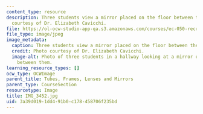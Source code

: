 ```yaml
---
content_type: resource
description: Three students view a mirror placed on the floor between them. Photo
  courtesy of Dr. Elizabeth Cavicchi.
file: https://ol-ocw-studio-app-qa.s3.amazonaws.com/courses/ec-050-recreate-experiments-from-history-inform-the-future-from-the-past-galileo-january-iap-2010/3a39d0191dd491b0c178458706f235bd_IMG_3452.jpg
file_type: image/jpeg
image_metadata:
  caption: Three students view a mirror placed on the floor between them.
  credit: Photo courtesy of Dr. Elizabeth Cavicchi.
  image-alt: Photo of three students in a hallway looking at a mirror on the floor
    between them.
learning_resource_types: []
ocw_type: OCWImage
parent_title: Tubes, Frames, Lenses and Mirrors
parent_type: CourseSection
resourcetype: Image
title: IMG_3452.jpg
uid: 3a39d019-1dd4-91b0-c178-458706f235bd
---
```

